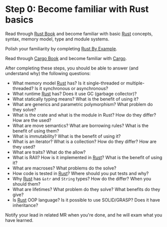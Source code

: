 Step 0: Become familiar with Rust basics
========================================

Read through [Rust Book] and become familiar with basic [Rust] concepts, syntax, memory model, type and module systems.

Polish your familiarity by completing [Rust By Example].

Read through [Cargo Book] and become familiar with [Cargo].

After completing these steps, you should be able to answer (and understand why) the following questions:
- What memory model [Rust] has? Is it single-threaded or multiple-threaded? Is it synchronous or asynchronous?
- What runtime [Rust] has? Does it use GC (garbage collector)?
- What statically typing means? What is the benefit of using it?
- What are generics and parametric polymorphism? What problem do they solve?
- What is the crate and what is the module in Rust? How do they differ? How are the used?
- What are move semantics? What are borrowing rules? What is the benefit of using them?
- What is immutability? What is the benefit of using it?
- What is an iterator? What is a collection? How do they differ? How are they used?
- What are traits? What do the allow?
- What is RAII? How is it implemented in [Rust]? What is the benefit of using it?
- What are macroses? What problems do the solve?
- How code is tested in [Rust]? Where should you put tests and why?
- Why [Rust] has `&str` and `String` types? How do the differ? When you should them?
- What are lifetimes? What problem do they solve? What benefits do they give?
- Is [Rust] OOP language? Is it possible to use SOLID/GRASP? Does it have inheritance?

Notify your lead in related MR when you're done, and he will exam what you have learned.





[Cargo]: https://github.com/rust-lang/cargo
[Cargo Book]: https://doc.rust-lang.org/cargo
[Rust]: https://www.rust-lang.org
[Rust Book]: https://doc.rust-lang.org/book
[Rust By Example]: https://doc.rust-lang.org/rust-by-example
